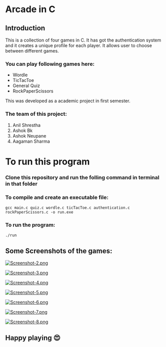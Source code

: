# Arcade in C

## Introduction
This is a collection of four games in C. It has got the authentication system and it creates a unique profile for each player. It allows user to choose between different games. 


### You can play following games here: 
* Wordle
* TicTacToe
* General Quiz
* RockPaperScissors

This was developed as a academic project in first semester.

### The team of this project: 
1. Anil Shrestha
2. Ashok Bk
3. Ashok Neupane
4. Aagaman Sharma

# To run this program 
### Clone this repository and run the folling command in terminal in that folder

### To compile and create an executable file: 
```
gcc main.c quiz.c wordle.c ticTacToe.c authentication.c rockPaperScissors.c -o run.exe
```

### To run the program:
```
./run
```
## Some Screenshots of the games: 
[![Screenshot-2.png](https://i.postimg.cc/qB1nRJpk/Screenshot-2.png)](https://postimg.cc/kDtDYdVZ)

[![Screenshot-3.png](https://i.postimg.cc/KYVGVWbh/Screenshot-3.png)](https://postimg.cc/06Y1KcrV)

[![Screenshot-4.png](https://i.postimg.cc/pL43tMmC/Screenshot-4.png)](https://postimg.cc/YvNd1VfL)

[![Screenshot-5.png](https://i.postimg.cc/xdb80Qt1/Screenshot-5.png)](https://postimg.cc/06PPfLTT)

[![Screenshot-6.png](https://i.postimg.cc/sgJd7Nx4/Screenshot-6.png)](https://postimg.cc/fVkrh5xV)

[![Screenshot-7.png](https://i.postimg.cc/9fz8087M/Screenshot-7.png)](https://postimg.cc/945tNB15)

[![Screenshot-8.png](https://i.postimg.cc/VLGXvYBq/Screenshot-8.png)](https://postimg.cc/JGXsdCF0)

## Happy playing 😍
